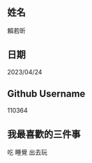 姓名
----
賴若昕

日期
----
2023/04/24

Github Username
---------------
110364

我最喜歡的三件事
---------------
吃 睡覺 出去玩